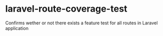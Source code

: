# laravel-route-coverage-test
Confirms wether or not there exists a feature test for all routes in Laravel application
